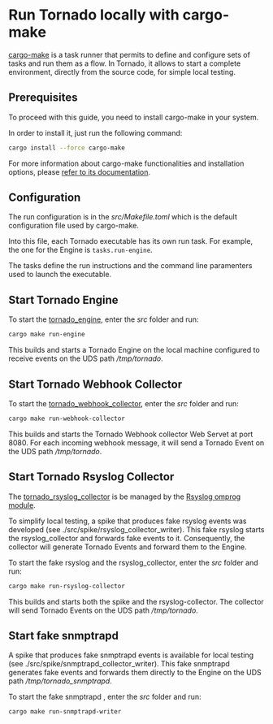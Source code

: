 # Run Tornado locally with cargo-make

[cargo-make](https://github.com/sagiegurari/cargo-make) is a task runner that permits to define 
and configure sets of tasks and run them as a flow. In Tornado, it allows to start a complete 
environment, directly from the source code, for simple local testing.


## Prerequisites
To proceed with this guide, you need to install cargo-make in your system. 

In order to install it, just run the following command:
```bash
cargo install --force cargo-make
```

For more information about cargo-make functionalities and installation options, please
[refer to its documentation](https://github.com/sagiegurari/cargo-make).

## Configuration
The run configuration is in the _src/Makefile.toml_ which is the default configuration 
file used by cargo-make.

Into this file, each Tornado executable has its own run task. 
For example, the one for the Engine is `tasks.run-engine`.

The tasks define the run instructions and the command line paramenters used 
to launch the executable.


## Start Tornado Engine
To start the [tornado_engine](src/tornado/engine/doc/README.md), enter the _src_ folder and run:

```bash
cargo make run-engine
```

This builds and starts a Tornado Engine on the local machine configured to receive events 
on the UDS path _/tmp/tornado_.


## Start Tornado Webhook Collector
To start the [tornado_webhook_collector](src/tornado/webhook_collector/doc/README.md), 
enter the _src_ folder and run:

```bash
cargo make run-webhook-collector
```

This builds and starts the Tornado Webhook collector Web Servet at port 8080. 
For each incoming webhook message, it will send a Tornado Event on the UDS path _/tmp/tornado_.


## Start Tornado Rsyslog Collector
The [tornado_rsyslog_collector](src/tornado/rsyslog_collector/doc/README.md)
is be managed by the 
[Rsyslog omprog module](https://www.rsyslog.com/doc/v8-stable/configuration/modules/omprog.html). 

To simplify local testing, a spike that produces fake rsyslog events was developed 
(see ./src/spike/rsyslog_collector_writer). This fake rsyslog starts the 
rsyslog_collector and forwards fake events to it. Consequently, the 
collector will generate Tornado Events and forward them to the Engine.

To start the fake rsyslog and the rsyslog_collector, enter the _src_ folder and run:

```bash
cargo make run-rsyslog-collector
```

This builds and starts both the spike and the rsyslog-collector. 
The collector will send Tornado Events on the UDS path _/tmp/tornado_.


## Start fake snmptrapd
A spike that produces fake snmptrapd events is available for local testing
(see ./src/spike/snmptrapd_collector_writer). This fake snmptrapd 
generates fake events and forwards them directly to the Engine 
on the UDS path _/tmp/tornado_snmptrapd_.

To start the fake snmptrapd , enter the _src_ folder and run:

```bash
cargo make run-snmptrapd-writer
```
